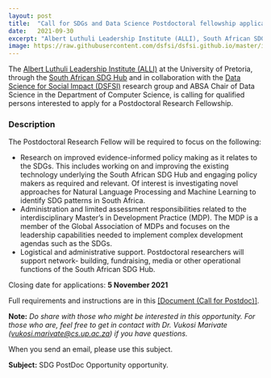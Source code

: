 ```yaml
---
layout: post
title:  "Call for SDGs and Data Science Postdoctoral fellowship applications"
date:   2021-09-30
excerpt: "Albert Luthuli Leadership Institute (ALLI), South African SDG Hub, Data Science for Social Impact (DSFSI) Research group"
image: https://raw.githubusercontent.com/dsfsi/dsfsi.github.io/master/images/postdoc.png
---
```


The [Albert Luthuli Leadership Institute (ALLI)](https://www.up.ac.za/albert-luthuli-leadership-institute) at the University of Pretoria, through the [South African SDG Hub](https://sasdghub.up.ac.za/en/) and in collaboration with the [Data Science for Social Impact (DSFSI)](https://dsfsi.github.io/) research group and ABSA Chair of Data Science in the Department of Computer Science, is calling for qualified persons interested to apply for a Postdoctoral Research Fellowship. 

### Description
The Postdoctoral Research Fellow will be required to focus on the following:
* Research on improved evidence-informed policy making as it relates to the SDGs. This includes working on and improving the existing technology underlying the South African SDG Hub and engaging policy makers as required and relevant. Of interest is investigating novel approaches for Natural Language Processing and Machine Learning to identify SDG patterns in South Africa.
* Administration and limited assessment responsibilities related to the interdisciplinary Master’s in Development Practice (MDP). The MDP is a member of the Global Association of MDPs and focuses on the leadership capabilities needed to implement complex development agendas such as the SDGs.
* Logistical and administrative support. Postdoctoral researchers will support network- building, fundraising, media or other operational functions of the South African SDG Hub.

Closing date for applications: **5 November 2021**

Full requirements and instructions are in this [[Document (Call for Postdoc)]](https://github.com/dsfsi/dsfsi.github.io/raw/master/files/SDGsandDataSciencePostdocAd.pdf).

**Note:** *Do share with those who might be interested in this opportunity. For those who are, feel free to get in contact with Dr. Vukosi Marivate (vukosi.marivate@cs.up.ac.za) if you have questions.*

When you send an email, please use this subject.

**Subject:** SDG PostDoc Opportunity opportunity. 
